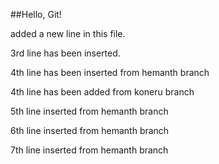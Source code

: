 ##Hello, Git!

added a new line in this file.

3rd line has been inserted.

4th line has been inserted from hemanth branch

4th line has been added from koneru branch

5th line inserted from hemanth branch

6th line inserted from hemanth branch

7th line inserted from hemanth branch

